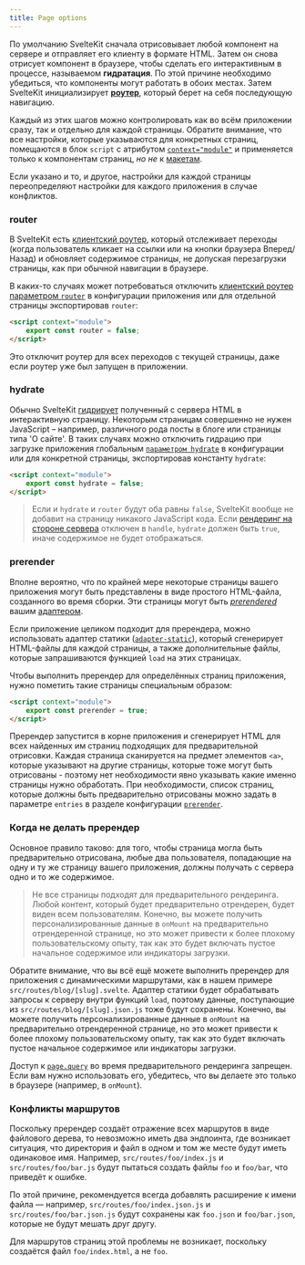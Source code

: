 ```yaml
---
title: Page options
---
```


По умолчанию SvelteKit сначала отрисовывает любой компонент на сервере и отправляет его клиенту в формате HTML. Затем он снова отрисует компонент в браузере, чтобы сделать его интерактивным в процессе, называемом **гидратация**. По этой причине необходимо убедиться, что компоненты могут работать в обоих местах. Затем SvelteKit инициализирует [**роутер**](#marshruty), который берет на себя последующую навигацию.

Каждый из этих шагов можно контролировать как во всём приложении сразу, так и отдельно для каждой страницы. Обратите внимание, что все настройки, которые указываются для конкретных страниц, помещаются в блок `script` с атрибутом [`context="module"`](https://ru.svelte.dev/docs#script_context_module) и применяется только к компонентам страниц, _но не_ к [макетам](#makety).

Если указано и то, и другое, настройки для каждой страницы переопределяют настройки для каждого приложения в случае конфликтов.

### router

В SvelteKit есть [клиентский роутер](#prilozhenie-routing), который отслеживает переходы (когда пользователь кликает на ссылки или на кнопки браузера Вперед/Назад) и обновляет содержимое страницы, не допуская перезагрузки страницы, как при обычной навигации в браузере.

В каких-то случаях может потребоваться отключить [клиентский роутер](#prilozhenie-routing) [параметром `router`](#konfiguracziya-router) в конфигурации приложения или для отдельной страницы экспортировав `router`:

```html
<script context="module">
	export const router = false;
</script>
```

Это отключит роутер для всех переходов с текущей страницы, даже если роутер уже был запущен в приложении.

### hydrate

Обычно SvelteKit [гидрирует](#prilozhenie-hydration) полученный с сервера HTML в интерактивную страницу. Некоторым страницам совершенно не нужен JavaScript – например, различного рода посты в блоге или страницы типа 'О сайте'. В таких случаях можно отключить гидрацию при загрузке приложения глобальным [`параметром hydrate`](#konfiguracziya-hydrate) в конфигурации или для конкретной страницы, экспортировав константу `hydrate`:

```html
<script context="module">
	export const hydrate = false;
</script>
```

> Если и `hydrate` и `router` будут оба равны `false`, SvelteKit вообще не добавит на страницу никакого JavaScript кода. Если [рендеринг на стороне сервера](#huki-handle) отключен в `handle`, `hydrate` должен быть `true`, иначе содержимое не будет отображаться.

### prerender

Вполне вероятно, что по крайней мере некоторые страницы вашего приложения могут быть представлены в виде простого HTML-файла, созданного во время сборки. Эти страницы могут быть [_prerendered_](#prilozhenie-prerendering) вашим [адаптером](#adaptery).

Если приложение целиком подходит для пререндера, можно использовать адаптер статики ([`adapter-static`](https://github.com/sveltejs/kit/tree/master/packages/adapter-static)), который сгенерирует HTML-файлы для каждой страницы, а также дополнительные файлы, которые запрашиваются функцией `load` на этих страницах.

Чтобы выполнить пререндер для определённых страниц приложения, нужно пометить такие страницы специальным образом:

```html
<script context="module">
	export const prerender = true;
</script>
```

Пререндер запустится в корне приложения и сгенерирует HTML для всех найденных им страниц подходящих для предварительной отрисовки. Каждая страница сканируется на предмет элементов `<a>`, которые указывают на другие страницы, которые тоже могут быть отрисованы - поэтому нет необходимости явно указывать какие именно страницы нужно обработать. При необходимости, список страниц, которые должны быть предварительно отрисованы можно задать в параметре `entries` в разделе конфигурации [`prerender`](#konfiguracziya-prerender).

### Когда не делать пререндер

Основное правило таково: для того, чтобы страница могла быть предварительно отрисована, любые два пользователя, попадающие на одну и ту же страницу вашего приложения, должны получать с сервера одно и то же содержимое.

> Не все страницы подходят для предварительного рендеринга. Любой контент, который будет предварительно отрендерен, будет виден всем пользователям. Конечно, вы можете получить персонализированные данные в `onMount` на предварительно отрендеренной странице, но это может привести к более плохому пользовательскому опыту, так как это будет включать пустое начальное содержимое или индикаторы загрузки.

Обратите внимание, что вы всё ещё можете выполнить пререндер для приложения с динамическими маршрутами, как в нашем примере `src/routes/blog/[slug].svelte`. Адаптер статики будет обрабатывать запросы к серверу внутри функций `load`, поэтому данные, поступающие из `src/routes/blog/[slug].json.js` тоже будут сохранены. Конечно, вы можете получить персонализированные данные в `onMount` на предварительно отрендеренной странице, но это может привести к более плохому пользовательскому опыту, так как это будет включать пустое начальное содержимое или индикаторы загрузки.

Доступ к [`page.query`](#loading-input-page) во время предварительного рендеринга запрещен. Если вам нужно использовать его, убедитесь, что вы делаете это только в браузере (например, в `onMount`).

### Конфликты маршрутов

Поскольку пререндер создаёт отражение всех маршрутов в виде файлового дерева, то невозможно иметь два эндпоинта, где возникает ситуация, что директория и файл в одном и том же месте будут иметь одинаковое имя. Например, `src/routes/foo/index.js` и `src/routes/foo/bar.js` будут пытаться создать файлы `foo` и `foo/bar`, что приведёт к ошибке.

По этой причине, рекомендуется всегда добавлять расширение к имени файла — например, `src/routes/foo/index.json.js` и `src/routes/foo/bar.json.js` будут сохранены как `foo.json` и `foo/bar.json`, которые не будут мешать друг другу.

Для маршрутов страниц этой проблемы не возникает, поскольку создаётся файл `foo/index.html`, а не `foo`.